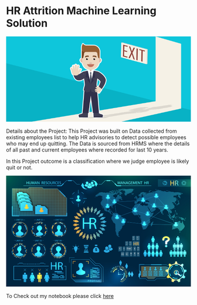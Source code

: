 # HR Attrition Machine Learning Solution
![Attrtion.png](https://github.com/JagadishKumar18/HR-Attrition/blob/main/Attrtion.png?raw=true)

Details about the Project: This Project was built on Data collected from existing employees list to help HR advisories to detect possible employees who may end up quitting. The Data is sourced from HRMS where the details of all past and current employees where recorded for last 10 years.

In this Project outcome is a classification where we judge employee is likely quit or not.

![hr-analytics-10.jpg](https://github.com/JagadishKumar18/HR-Attrition/blob/main/hr-analytics-10.jpg?raw=true)

To Check out my notebook please click [here](https://github.com/JagadishKumar18/HR-Attrition/blob/main/HR_Analytics.ipynb)
